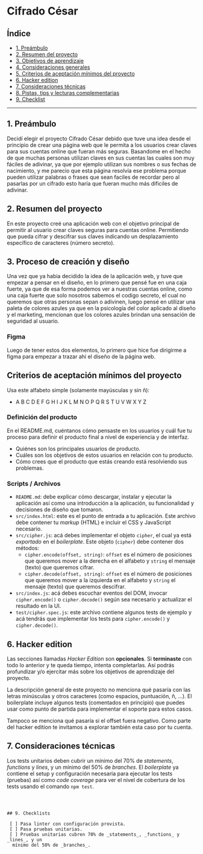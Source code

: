 # Cifrado César

## Índice

* [1. Preámbulo](#1-preámbulo)
* [2. Resumen del proyecto](#2-resumen-del-proyecto)
* [3. Objetivos de aprendizaje](#3-objetivos-de-aprendizaje)
* [4. Consideraciones generales](#4-consideraciones-generales)
* [5. Criterios de aceptación mínimos del proyecto](#5-criterios-de-aceptación-mínimos-del-proyecto)
* [6. Hacker edition](#6-hacker-edition)
* [7. Consideraciones técnicas](#7-consideraciones-técnicas)
* [8. Pistas, tips y lecturas complementarias](#8-pistas-tips-y-lecturas-complementarias)
* [9. Checklist](#9-checklist)

***

## 1. Preámbulo

Decidí elegir el proyecto Cifrado César debido que tuve una idea desde el principio de crear una página web que le permita a los usuarios crear claves para sus cuentas online que fueran más seguras. Basandome en el hecho de que muchas personas utilizan claves en sus cuentas las cuales son muy fáciles de adivinar, ya que por ejemplo utilizan sus nombres o sus fechas de nacimiento, y me parecio que esta página resolvía ese problema porque pueden utilizar palabras o frases que sean faciles de recordar pero al pasarlas por un cifrado esto haría que fueran mucho más dificiles de adivinar.

## 2. Resumen del proyecto

En este proyecto creé una aplicación web con el objetivo principal de permitir al usuario crear claves seguras para cuentas online. Permitiendo que pueda cifrar y descifrar sus claves indicando un desplazamiento específico de caracteres (número secreto).


## 3. Proceso de creación y diseño

Una vez que ya habia decidido la idea de la aplicación web, y tuve que empezar a pensar en el diseño, en lo primero que pensé fue en una caja fuerte, ya que de esa forma podemos ver a nuestras cuentas online, como una caja fuerte que solo nosotros sabemos el codigo secreto, el cual no queremos que otras personas sepan o adivinen, luego pensé en utilizar una paleta de colores azules ya que en la psicología del color aplicado al diseño y el marketing, mencionan que los colores azules brindan una sensación de seguridad al usuario.

### Figma

Luego de tener estos dos elementos, lo primero que hice fue dirigirme a figma para empezar a trazar ahí el diseño de la página web. 


## Criterios de aceptación mínimos del proyecto

Usa este alfabeto simple (solamente mayúsculas y sin ñ):

* A B C D E F G H I J K L M N O P Q R S T U V W X Y Z

### Definición del producto

En el README.md, cuéntanos cómo pensaste en los usuarios y cuál fue tu proceso
para definir el producto final a nivel de experiencia y de interfaz.

* Quiénes son los principales usuarios de producto.
* Cuáles son los objetivos de estos usuarios en relación con tu producto.
* Cómo crees que el producto que estás creando está resolviendo sus problemas.

### Scripts / Archivos

* `README.md`: debe explicar cómo descargar, instalar y ejecutar la aplicación
  así como una introducción a la aplicación, su funcionalidad y decisiones de
  diseño que tomaron.
* `src/index.html`: este es el punto de entrada a tu aplicación. Este archivo
  debe contener tu _markup_ (HTML) e incluir el CSS y JavaScript necesario.
* `src/cipher.js`: acá debes implementar el objeto `cipher`, el cual ya está
  _exportado_ en el _boilerplate_. Este objeto (`cipher`) debe contener dos
  métodos:
  - `cipher.encode(offset, string)`: `offset` es el número de posiciones que
    queremos mover a la derecha en el alfabeto y `string` el mensaje (texto)
    que queremos cifrar.
  - `cipher.decode(offset, string)`: `offset` es el número de posiciones que
    queremos mover a la izquierda en el alfabeto y `string` el mensaje
    (texto) que queremos descifrar.
* `src/index.js`: acá debes escuchar eventos del DOM, invocar `cipher.encode()`
  o `cipher.decode()` según sea necesario y actualizar el resultado en la UI.
* `test/cipher.spec.js`: este archivo contiene algunos tests de ejemplo y acá
  tendrás que implementar los tests para `cipher.encode()` y `cipher.decode()`.

## 6. Hacker edition

Las secciones llamadas _Hacker Edition_ son **opcionales**. Si **terminaste**
con todo lo anterior y te queda tiempo, intenta completarlas. Así podrás
profundizar y/o ejercitar más sobre los objetivos de aprendizaje del proyecto.

La descripción general de este proyecto no menciona qué pasaría con las letras
minúsculas y otros caracteres (como espacios, puntuación, ñ, ...). El
boilerplate incluye algunos tests (comentados en principio) que puedes usar como
punto de partida para implementar el soporte para estos casos.

Tampoco se menciona qué pasaría si el offset fuera negativo. Como parte del
hacker edition te invitamos a explorar también esta caso por tu cuenta.

## 7. Consideraciones técnicas

Los tests unitarios deben cubrir un mínimo del 70% de _statements_, _functions_
y _lines_, y un mínimo del 50% de _branches_. El _boilerplate_ ya contiene el
setup y configuración necesaria para ejecutar los tests (pruebas) así como _code
coverage_ para ver el nivel de cobertura de los tests usando el comando `npm
test`.


```



## 9. Checklists

 [ ] Pasa linter con configuración provista.
 [ ] Pasa pruebas unitarias.
 [ ] Pruebas unitarias cubren 70% de _statements_, _functions_ y _lines_, y un
  mínimo del 50% de _branches_.


